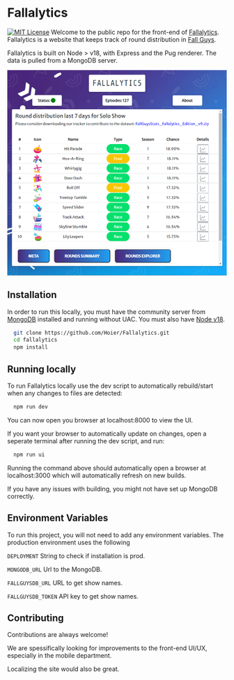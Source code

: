 
# Fallalytics
[![MIT License](https://img.shields.io/badge/License-MIT-green.svg)](https://github.com/Hoier/Fallalytics/blob/main/LICENSE)
Welcome to the public repo for the front-end of [Fallalytics](https://fallalytics.com).
Fallalytics is a website that keeps track of round distribution in [Fall Guys](https://fallguys.com).

Fallalytics is built on Node > v18, with Express and the Pug renderer. The data is pulled from a MongoDB server.




![website Screenshot](public/images/screenshots/2023-05-01.PNG)


## Installation

In order to run this locally, you must have the community server from [MongoDB](https://www.mongodb.com/try/download/community) installed and running without UAC. You must also have [Node v18](https://nodejs.org/en/download).

```bash
  git clone https://github.com/Hoier/Fallalytics.git
  cd fallalytics
  npm install
```

## Running locally

To run Fallalytics locally use the dev script to automatically rebuild/start when any changes to files are detected:

```bash
  npm run dev
```
You can now open you browser at localhost:8000 to view the UI.

If you want your browser to automatically update on changes, open a seperate terminal after running the dev script, and run:
```bash
  npm run ui
```
Running the command above should automatically open a browser at localhost:3000 which will automatically refresh on new builds.

If you have any issues with building, you might not have set up MongoDB correctly.
## Environment Variables

To run this project, you will not need to add any environment variables. The production environment uses the following

`DEPLOYMENT` String to check if installation is prod.

`MONGODB_URL` Url to the MongoDB.

`FALLGUYSDB_URL` URL to get show names.

`FALLGUYSDB_TOKEN` API key to get show names.

## Contributing

Contributions are always welcome!

We are spessifically looking for improvements to the front-end UI/UX, especially in the mobile department. 

Localizing the site would also be great.

